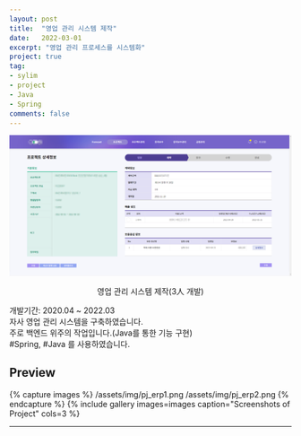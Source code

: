 ```yaml
---
layout: post
title:  "영업 관리 시스템 제작"
date:   2022-03-01
excerpt: "영업 관리 프로세스를 시스템화"
project: true
tag:
- sylim 
- project
- Java
- Spring
comments: false
---
```


![Moon Homepage](/assets/img/pj_erp.png)    
    
<center>영업 관리 시스템 제작(3人 개발)</center>
     
개발기간: 2020.04 ~ 2022.03<br>
자사 영업 관리 시스템을 구축하였습니다.<br>
주로 백엔드 위주의 작업입니다.(Java를 통한 기능 구현)<br>
#Spring, #Java 를 사용하였습니다.


## Preview

{% capture images %}
	/assets/img/pj_erp1.png
	/assets/img/pj_erp2.png
{% endcapture %}
{% include gallery images=images caption="Screenshots of Project" cols=3 %}

---